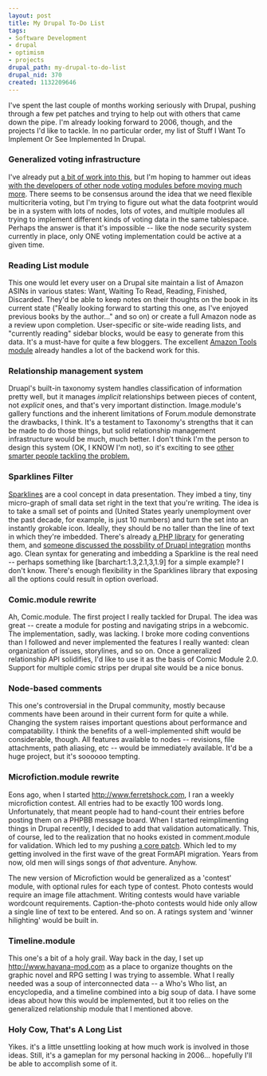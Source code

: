 ```yaml
--- 
layout: post
title: My Drupal To-Do List
tags: 
- Software Development
- drupal
- optimism
- projects
drupal_path: my-drupal-to-do-list
drupal_nid: 370
created: 1132209646
---
```

I've spent the last couple of months working seriously with Drupal, pushing through a few pet patches and trying to help out with others that came down the pipe. I'm already looking forward to 2006, though, and the projects I'd like to tackle. In no particular order, my list of Stuff I Want To Implement Or See Implemented In Drupal.

<h3>Generalized voting infrastructure</h3>

I've already put <a href="http://cvs.drupal.org/viewcvs/drupal/contributions/modules/votingapi/">a bit of work into this</a>, but I'm hoping to hammer out ideas <a href="http://drupal.org/node/33629">with the developers of other node voting modules before moving much more</a>. There seems to be consensus around the idea that we need flexible multicriteria voting, but I'm trying to figure out what the data footprint would be in a system with lots of nodes, lots of votes, and multiple modules all trying to implement different kinds of voting data in the same tablespace. Perhaps the answer is that it's impossible -- like the node security system currently in place, only ONE voting implementation could be active at a given time.

<h3>Reading List module</h3>

This one would let every user on a Drupal site maintain a list of Amazon ASINs in various states: Want, Waiting To Read, Reading, Finished, Discarded. They'd be able to keep notes on their thoughts on the book in its current state ("Really looking forward to starting this one, as I've enjoyed previous books by the author..." and so on) or create a full Amazon node as a review upon completion. User-specific or site-wide reading lists, and "currently reading" sidebar blocks, would be easy to generate from this data. It's a must-have for quite a few bloggers. The excellent <a href="http://drupal.org/node/18842">Amazon Tools module</a> already handles a lot of the backend work for this.

<h3>Relationship management system</h3>

Druapl's built-in taxonomy system handles classification of information pretty well, but it manages <i>implicit</i> relationships between pieces of content, not <i>explicit</i> ones, and that's  very important distinction. Image.module's gallery functions and the inherent limitations of Forum.module demonstrate the drawbacks, I think. It's a testament to Taxonomy's strengths that it can be made to do those things, but solid relationship management infrastructure would be much, much better. I don't think I'm the person to design this system (OK, I KNOW I'm not), so it's exciting to see <a href="http://drupal.org/node/37556">other smarter people tackling the problem.</a>

<h3>Sparklines Filter</h3>

<a href="http://www.edwardtufte.com/bboard/q-and-a-fetch-msg?msg_id=0001Eb&topic_id=1">Sparklines</a> are a cool concept in data presentation. They imbed a tiny, tiny micro-graph of  small data set right in the text that you're writing. The idea is to take a small set of points and (United States yearly unemployment over the past decade, for example, is just 10 numbers) and turn the set into an instantly grokable icon. Ideally, they should be no taller than the line of text in which they're imbedded. There's already <a href="http://sparkline.org/">a PHP library</a> for generating them, and <a href="http://drupal.org/node/30027">someone discussed the possbility of Druapl integration</a> months ago. Clean syntax for generating and imbedding a Sparkline is the real need -- perhaps something like [barchart:1.3,2.1,3,1.9] for a simple example? I don't know. There's enough flexibility in the Sparklines library that exposing all the options could result in option overload.

<h3>Comic.module rewrite</h3>

Ah, Comic.module. The first project I really tackled for Drupal. The idea was great -- create a module for posting and navigating strips in a webcomic. The implementation, sadly, was lacking. I broke more coding conventions than I followed and never implemented the features I really wanted: clean organization of issues, storylines, and so on. Once a generalized relationship API solidifies, I'd like to use it as the basis of Comic Module 2.0. Support for multiple comic strips per drupal site would be a nice bonus.

<h3>Node-based comments</h3>

This one's controversial in the Drupal community, mostly because comments have been around in their current form for quite a while. Changing the system raises important questions about performance and compatability. I think the benefits of a well-implemented shift would be considerable, though. All features available to nodes -- revisions, file attachments, path aliasing, etc -- would be immediately available. It'd be a huge project, but it's soooooo tempting.

<h3>Microfiction.module rewrite</h3>

Eons ago, when I started http://www.ferretshock.com, I ran a weekly microfiction contest. All entries had to be exactly 100 words long. Unfortunately, that meant people had to hand-count their entries before posting them on a PHPBB message board. When I started reimplimenting things in Drupal recently, I decided to add that validation automatically. This, of course, led to the realization that no hooks existed in comment.module for validation. Which led to my pushing <a href="http://drupal.org/node/28255">a core patch</a>. Which led to my getting involved in the first wave of the great FormAPI migration. Years from now, old men will sings songs of <i>that</i> adventure. Anyhow. 

The new version of Microfiction would be generalized as a 'contest' module, with optional rules for each type of contest. Photo contests would require an image file attachment. Writing contests would have variable wordcount requirements. Caption-the-photo contests would hide only allow a single line of text to be entered. And so on. A ratings system and 'winner hilighting' would be built in.

<h3>Timeline.module</h3>

This one's a bit of a holy grail. Way back in the day, I set up http://www.havana-mod.com as a place to organize thoughts on the graphic novel and RPG setting I was trying to assemble. What I really needed was a soup of interconnected data -- a Who's Who list, an encyclopedia, and a timeline combined into a big soup of data. I have some ideas about how this would be implemented, but it too relies on the generalized relationship module that I mentioned above.

<h3>Holy Cow, That's A Long List</h3>

Yikes. it's a little unsettling looking at how much work is involved in those ideas. Still, it's a gameplan for my personal hacking in 2006... hopefully I'll be able to accomplish some of it.
